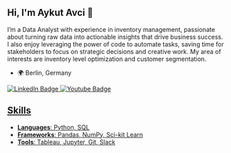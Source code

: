

## Hi, I'm Aykut Avci 👋

I’m a Data Analyst with experience in inventory management, passionate about turning raw data into actionable insights that drive business success. I also enjoy leveraging the power of code to automate tasks, saving time for stakeholders to focus on strategic decisions and creative work. My area of interests are inventory level optimization and customer segmentation. 

- 🌍 Berlin, Germany  
  
[badges i got it from shields.io ... anyone can copy and paste the link and change the parameters to test out, atleast thats how i did it]: #  
<div id="badges">
<a href="https://www.linkedin.com/in/aykut-avci/">
  <img src="https://img.shields.io/badge/LinkedIn-blue?style=for-the-badge&logo=linkedin&logoColor=white" alt="LinkedIn Badge"/>
</a>
<a href="mailto:aykutavci89@gmail.com">
  <img src="https://img.shields.io/badge/Gmail-white?style=for-the-badge&logo=gmail&logoColor=red" alt="Youtube Badge"/>

## Skills
- **Languages**: Python, SQL
- **Frameworks**: Pandas, NumPy, Sci-kit Learn
- **Tools**: Tableau, Jupyter, Git, Slack




